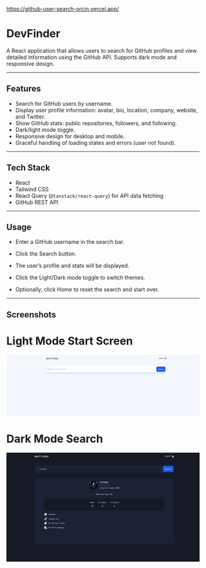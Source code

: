 https://github-user-search-orcin.vercel.app/ 

# DevFinder

A React application that allows users to search for GitHub profiles and view detailed information using the GitHub API. Supports dark mode and responsive design.

---

## Features

- Search for GitHub users by username.
- Display user profile information: avatar, bio, location, company, website, and Twitter.
- Show GitHub stats: public repositories, followers, and following.
- Dark/light mode toggle.
- Responsive design for desktop and mobile.
- Graceful handling of loading states and errors (user not found).  

---

## Tech Stack

- React
- Tailwind CSS
- React Query (`@tanstack/react-query`) for API data fetching
- GitHub REST API

---

## Usage

- Enter a GitHub username in the search bar.

- Click the Search button.

- The user’s profile and stats will be displayed.

- Click the Light/Dark mode toggle to switch themes.

- Optionally, click Home to reset the search and start over.

---

## Screenshots

# Light Mode Start Screen
![Light Mode Start Screen](devfinder2.jpg)

# Dark Mode Search
![Dark Mode Search](devfinder3.jpg)

